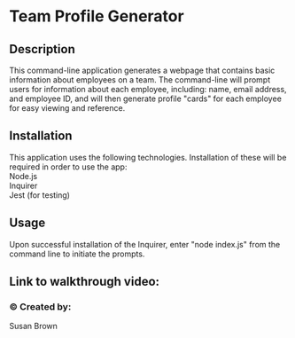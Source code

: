 # Team Profile Generator

## Description
This command-line application generates a webpage that contains basic information about employees on a team. The command-line will prompt users for information about each employee, including: name, email address, and employee ID, and will then generate profile "cards" for each employee for easy viewing and reference.

## Installation
This application uses the following technologies. Installation of these will be required in order to use the app:  
Node.js  
Inquirer  
Jest (for testing)


## Usage
Upon successful installation of the Inquirer, enter "node index.js" from the command line to initiate the prompts. 

## Link to walkthrough video:



### &copy; Created by:  
Susan Brown


